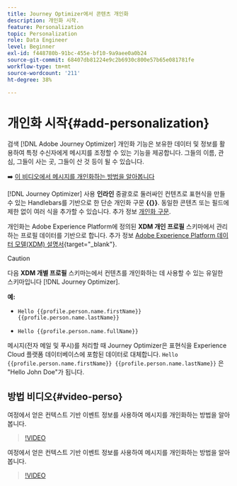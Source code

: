 ```yaml
---
title: Journey Optimizer에서 콘텐츠 개인화
description: 개인화 시작.
feature: Personalization
topic: Personalization
role: Data Engineer
level: Beginner
exl-id: f448780b-91bc-455e-bf10-9a9aee0a0b24
source-git-commit: 68407db81224e9c2b6930c800e57b65e081781fe
workflow-type: tm+mt
source-wordcount: '211'
ht-degree: 38%

---
```


# 개인화 시작{#add-personalization}

검색 [!DNL Adobe Journey Optimizer] 개인화 기능은 보유한 데이터 및 정보를 활용하여 특정 수신자에게 메시지를 조정할 수 있는 기능을 제공합니다. 그들의 이름, 관심, 그들이 사는 곳, 그들이 산 것 등이 될 수 있습니다.

➡️ [이 비디오에서 메시지를 개인화하는 방법을 알아봅니다](#video-perso)

[!DNL Journey Optimizer] 사용 **인라인** 중괄호로 둘러싸인 컨텐츠로 표현식을 만들 수 있는 Handlebars를 기반으로 한 단순 개인화 구문 **{{}}**. 동일한 콘텐츠 또는 필드에 제한 없이 여러 식을 추가할 수 있습니다. 추가 정보 [개인화 구문](personalization-syntax.md).

개인화는 Adobe Experience Platform에 정의된 **XDM 개인 프로필** 스키마에서 관리하는 프로필 데이터를 기반으로 합니다. 추가 정보 [Adobe Experience Platform 데이터 모델(XDM) 설명서](https://experienceleague.adobe.com/docs/experience-platform/xdm/home.html?lang=ko){target=&quot;_blank&quot;}.

>[!CAUTION]
>다음 **XDM 개별 프로필** 스키마는에서 컨텐츠를 개인화하는 데 사용할 수 있는 유일한 스키마입니다 [!DNL Journey Optimizer].

**예:**

* `Hello {{profile.person.name.firstName}} {{profile.person.name.lastName}}`

* `Hello {{profile.person.name.fullName}}`

메시지(전자 메일 및 푸시)를 처리할 때 Journey Optimizer은 표현식을 Experience Cloud 플랫폼 데이터베이스에 포함된 데이터로 대체합니다.  `Hello {{profile.person.name.firstName}} {{profile.person.name.lastName}}` 은 &quot;Hello John Doe&quot;가 됩니다.

## 방법 비디오{#video-perso}

여정에서 얻은 컨텍스트 기반 이벤트 정보를 사용하여 메시지를 개인화하는 방법을 알아봅니다.

>[!VIDEO](https://video.tv.adobe.com/v/334165?quality=12)

여정에서 얻은 컨텍스트 기반 이벤트 정보를 사용하여 메시지를 개인화하는 방법을 알아봅니다.

>[!VIDEO](https://video.tv.adobe.com/v/334078?quality=12)

